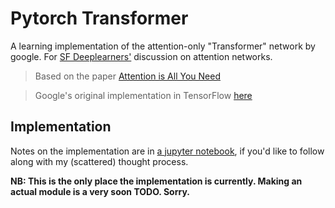 # Pytorch Transformer

A learning implementation of the attention-only "Transformer" network by google. For [SF Deeplearners'](https://www.deeplearners.group/) discussion on attention networks.

> Based on the paper [Attention is All You Need](https://arxiv.org/pdf/1706.03762v4.pdf)

> Google's original implementation in TensorFlow [here](https://github.com/tensorflow/tensor2tensor/blob/master/tensor2tensor/models/transformer.py)

## Implementation

Notes on the implementation are in [a jupyter notebook](./research/implementation_notes.ipynb), if you'd like to follow along with my (scattered) thought process.

**NB: This is the only place the implementation is currently. Making an actual module is a very soon TODO. Sorry.**
